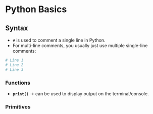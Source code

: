 # Python Basics

## Syntax
- `#` is used to comment a single line in Python.
- For multi-line comments, you usually just use multiple single-line comments:

```python
# Line 1
# Line 2
# Line 3
```
### Functions
- **`print()`** → can be used to display output on the terminal/console.

### Primitives
